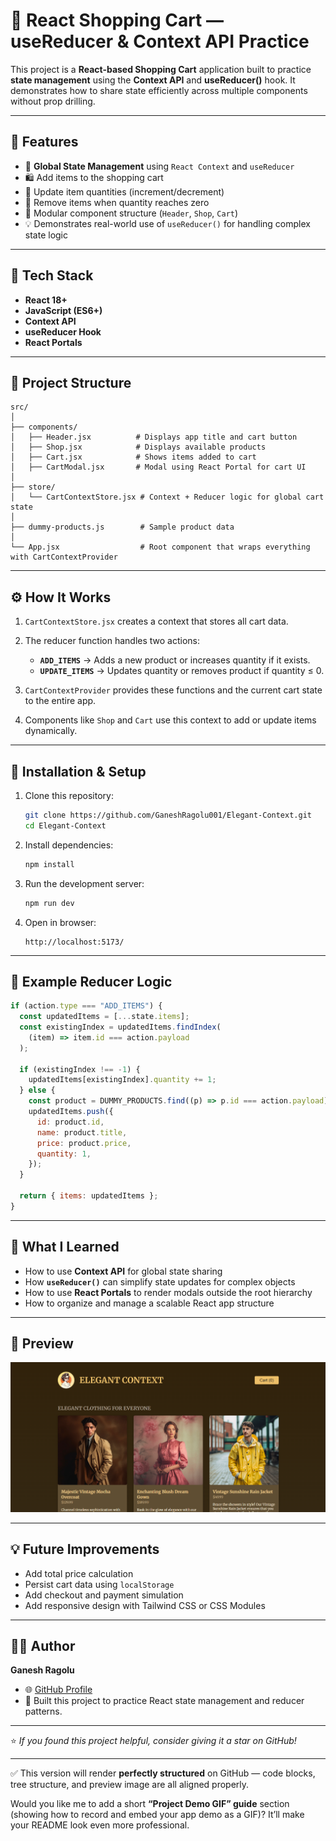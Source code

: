 
# 🛒 React Shopping Cart — useReducer & Context API Practice

This project is a **React-based Shopping Cart** application built to practice **state management** using the **Context API** and **useReducer()** hook.
It demonstrates how to share state efficiently across multiple components without prop drilling.

---

## 🚀 Features

- 🧠 **Global State Management** using `React Context` and `useReducer`
- 🛍️ Add items to the shopping cart
- 🔁 Update item quantities (increment/decrement)
- 🧹 Remove items when quantity reaches zero
- 🧩 Modular component structure (`Header`, `Shop`, `Cart`)
- 💡 Demonstrates real-world use of `useReducer()` for handling complex state logic

---

## 🧱 Tech Stack

- **React 18+**
- **JavaScript (ES6+)**
- **Context API**
- **useReducer Hook**
- **React Portals**

---

## 📂 Project Structure

```
src/
│
├── components/
│   ├── Header.jsx          # Displays app title and cart button
│   ├── Shop.jsx            # Displays available products
│   ├── Cart.jsx            # Shows items added to cart
│   ├── CartModal.jsx       # Modal using React Portal for cart UI
│
├── store/
│   └── CartContextStore.jsx # Context + Reducer logic for global cart state
│
├── dummy-products.js        # Sample product data
│
└── App.jsx                  # Root component that wraps everything with CartContextProvider
```

---

## ⚙️ How It Works

1. `CartContextStore.jsx` creates a context that stores all cart data.
2. The reducer function handles two actions:

   - **`ADD_ITEMS`** → Adds a new product or increases quantity if it exists.
   - **`UPDATE_ITEMS`** → Updates quantity or removes product if quantity ≤ 0.

3. `CartContextProvider` provides these functions and the current cart state to the entire app.
4. Components like `Shop` and `Cart` use this context to add or update items dynamically.

---

## 🧰 Installation & Setup

1. Clone this repository:

   ```bash
   git clone https://github.com/GaneshRagolu001/Elegant-Context.git
   cd Elegant-Context
   ```

2. Install dependencies:

   ```bash
   npm install
   ```

3. Run the development server:

   ```bash
   npm run dev
   ```

4. Open in browser:

   ```
   http://localhost:5173/
   ```

---

## 🧩 Example Reducer Logic

```js
if (action.type === "ADD_ITEMS") {
  const updatedItems = [...state.items];
  const existingIndex = updatedItems.findIndex(
    (item) => item.id === action.payload
  );

  if (existingIndex !== -1) {
    updatedItems[existingIndex].quantity += 1;
  } else {
    const product = DUMMY_PRODUCTS.find((p) => p.id === action.payload);
    updatedItems.push({
      id: product.id,
      name: product.title,
      price: product.price,
      quantity: 1,
    });
  }

  return { items: updatedItems };
}
```

---

## 🧠 What I Learned

- How to use **Context API** for global state sharing
- How **`useReducer()`** can simplify state updates for complex objects
- How to use **React Portals** to render modals outside the root hierarchy
- How to organize and manage a scalable React app structure

---

## 📸 Preview

![App Preview](public/preview.png)


---

## 💡 Future Improvements

- Add total price calculation
- Persist cart data using `localStorage`
- Add checkout and payment simulation
- Add responsive design with Tailwind CSS or CSS Modules

---

## 🧑‍💻 Author

**Ganesh Ragolu**

- 🌐 [GitHub Profile](https://github.com/GaneshRagolu001)
- 💬 Built this project to practice React state management and reducer patterns.

---

⭐ _If you found this project helpful, consider giving it a star on GitHub!_

---

✅ This version will render **perfectly structured** on GitHub — code blocks, tree structure, and preview image are all aligned properly.

Would you like me to add a short **“Project Demo GIF” guide** section (showing how to record and embed your app demo as a GIF)? It’ll make your README look even more professional.
